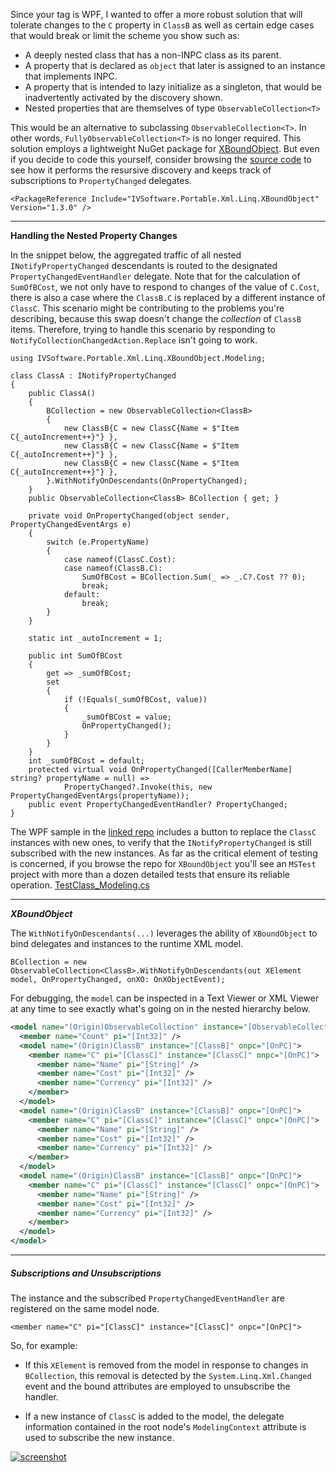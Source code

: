 Since your tag is WPF, I wanted to offer a more robust solution that will tolerate changes to the `C` property in `ClassB` as well as certain edge cases that would break or limit the scheme you show such as:

- A deeply nested class that has a non-INPC class as its parent.
- A property that is declared as `object` that later is assigned to an instance that implements INPC.
- A property that is intended to lazy initialize as a singleton, that would be inadvertently activated by the discovery shown.
- Nested properties that are themselves of type `ObservableCollection<T>`

This would be an alternative to subclassing `ObservableCollection<T>`. In other words, `FullyObservableCollection<T>` is no longer required. This solution employs a lightweight NuGet package for [XBoundObject](https://www.nuget.org/packages/IVSoftware.Portable.Xml.Linq.XBoundObject). But even if you decide to code this yourself, consider browsing the [source code](https://github.com/IVSoftware/IVSoftware.Portable.Xml.Linq.XBoundObject.git) to see how it performs the resursive discovery and keeps track of subscriptions to `PropertyChanged` delegates.

`<PackageReference Include="IVSoftware.Portable.Xml.Linq.XBoundObject" Version="1.3.0" />`

___

**Handling the Nested Property Changes**

In the snippet below, the aggregated traffic of all nested `INotifyPropertyChanged` descendants is routed to the designated `PropertyChangedEventHandler` delegate. Note that for the calculation of `SumOfBCost`, we not only have to respond to changes of the value of `C.Cost`, there is also a case where the `ClassB.C` is replaced by a different instance of `ClassC`. This scenario might be contributing to the problems you're describing, because this swap doesn't change the _collection_ of `ClassB` items. Therefore, trying to handle this scenario by responding to `NotifyCollectionChangedAction.Replace` isn't going to work.

```
using IVSoftware.Portable.Xml.Linq.XBoundObject.Modeling;

class ClassA : INotifyPropertyChanged
{
    public ClassA() 
    {
        BCollection = new ObservableCollection<ClassB>
        {
            new ClassB{C = new ClassC{Name = $"Item C{_autoIncrement++}"} },
            new ClassB{C = new ClassC{Name = $"Item C{_autoIncrement++}"} },
            new ClassB{C = new ClassC{Name = $"Item C{_autoIncrement++}"} },
        }.WithNotifyOnDescendants(OnPropertyChanged);
    }
    public ObservableCollection<ClassB> BCollection { get; }

    private void OnPropertyChanged(object sender, PropertyChangedEventArgs e)
    {
        switch (e.PropertyName)
        {
            case nameof(ClassC.Cost):
            case nameof(ClassB.C):
                SumOfBCost = BCollection.Sum(_ => _.C?.Cost ?? 0);
                break;
            default:
                break;
        }
    }

    static int _autoIncrement = 1;

    public int SumOfBCost
    {
        get => _sumOfBCost;
        set
        {
            if (!Equals(_sumOfBCost, value))
            {
                _sumOfBCost = value;
                OnPropertyChanged();
            }
        }
    }
    int _sumOfBCost = default;
    protected virtual void OnPropertyChanged([CallerMemberName] string? propertyName = null) =>
            PropertyChanged?.Invoke(this, new PropertyChangedEventArgs(propertyName));
    public event PropertyChangedEventHandler? PropertyChanged;
}
```

The WPF sample in the [linked repo](https://github.com/IVSoftware/wpf-nested-observable.git) includes a button to replace the `ClassC` instances with new ones, to verify that the `INotifyPropertyChanged` is still subscribed with the new instances. As far as the critical element of testing is concerned, if you browse the repo for `XBoundObject` you'll see an `MSTest` project with more than a dozen detailed tests that ensure its reliable operation. [TestClass_Modeling.cs](https://github.com/IVSoftware/IVSoftware.Portable.Xml.Linq.XBoundObject/blob/master/MSTestProject/TestClass_Modeling.cs)

___

***XBoundObject***

The `WithNotifyOnDescendants(...)` leverages the ability of `XBoundObject` to bind delegates and instances to the runtime XML model.

`BCollection = new ObservableCollection<ClassB>.WithNotifyOnDescendants(out XElement model, OnPropertyChanged, onXO: OnXObjectEvent);`

For debugging, the `model` can be inspected in a Text Viewer or XML Viewer at any time to see exactly what's going on in the nested hierarchy below.

```xml
<model name="(Origin)ObservableCollection" instance="[ObservableCollection]" onpc="[OnPC]" context="[ModelingContext]">
  <member name="Count" pi="[Int32]" />
  <model name="(Origin)ClassB" instance="[ClassB]" onpc="[OnPC]">
    <member name="C" pi="[ClassC]" instance="[ClassC]" onpc="[OnPC]">
      <member name="Name" pi="[String]" />
      <member name="Cost" pi="[Int32]" />
      <member name="Currency" pi="[Int32]" />
    </member>
  </model>
  <model name="(Origin)ClassB" instance="[ClassB]" onpc="[OnPC]">
    <member name="C" pi="[ClassC]" instance="[ClassC]" onpc="[OnPC]">
      <member name="Name" pi="[String]" />
      <member name="Cost" pi="[Int32]" />
      <member name="Currency" pi="[Int32]" />
    </member>
  </model>
  <model name="(Origin)ClassB" instance="[ClassB]" onpc="[OnPC]">
    <member name="C" pi="[ClassC]" instance="[ClassC]" onpc="[OnPC]">
      <member name="Name" pi="[String]" />
      <member name="Cost" pi="[Int32]" />
      <member name="Currency" pi="[Int32]" />
    </member>
  </model>
</model>
```
___

##### Subscriptions and Unsubscriptions

The instance and the subscribed `PropertyChangedEventHandler` are registered on the same model node.

`<member name="C" pi="[ClassC]" instance="[ClassC]" onpc="[OnPC]">`

So, for example:

- If this `XElement` is removed from the model in response to changes in `BCollection`, this removal is detected by the `System.Linq.Xml.Changed` event and the bound attributes are employed to unsubscribe the handler.

- If a new instance of `ClassC` is added to the model, the delegate information contained in the root node's `ModelingContext` attribute is used to subscribe the new instance.



[![screenshot][1]][1]


  [1]: https://i.sstatic.net/65g1zRRB.png